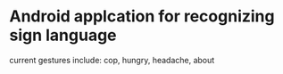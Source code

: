 # Android applcation for recognizing sign language
current gestures include: cop, hungry, headache, about
